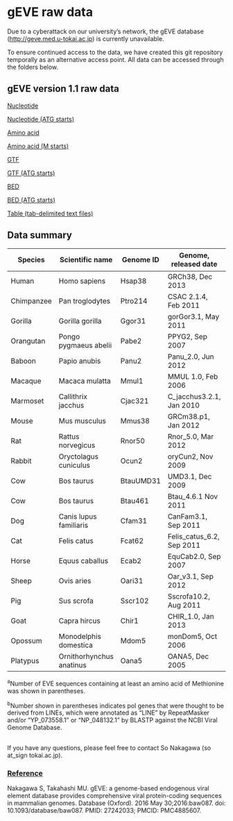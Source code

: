 # gEVE raw data


Due to a cyberattack on our university’s network, the gEVE database (http://geve.med.u-tokai.ac.jp) is currently unavailable.

To ensure continued access to the data, we have created this git repository temporally as an alternative access point. All data can be accessed through the folders below.

## gEVE version 1.1 raw data

[Nucleotide](./nt_fasta)

[Nucleotide (ATG starts)](./ntm_fasta)

[Amino acid](./aa_fasta)

[Amino acid (M starts)](./aam_fasta)

[GTF](./gtf)

[GTF (ATG starts)](./gtf_m)

[BED](./bed)

[BED (ATG starts)](./bed_m)

[Table (tab-delimited text files)](./table)

## Data summary

| Species    | Scientific name         | Genome ID | Genome, released date    | EVEs (Met)<sup>a</sup>| gag   | pro   | pol (LINE)<sup>b</sup>| env   | others |
|------------|-------------------------|-----------|--------------------------|-----------------------|-------|-------|-----------------------|-------|--------|
| Human      | Homo sapiens            | Hsap38    | GRCh38, Dec 2013         | 33,966 (31,292)       | 1,782 | 1,482 | 29,120 (21,087)       | 1,731 | 11     |
| Chimpanzee | Pan troglodytes         | Ptro214   | CSAC 2.1.4, Feb 2011     | 30,099 (28,136)       | 1,813 | 1,125 | 25,572 (19,043)       | 1,719 | 10     |
| Gorilla    | Gorilla gorilla         | Ggor31    | gorGor3.1, May 2011      | 26,335 (24,409)       | 1,456 | 1,034 | 22,462 (16,140)       | 1,486 | 8      |
| Orangutan	 | Pongo pygmaeus abelii   | Pabe2     | PPYG2, Sep 2007	        | 28,315 (26,716)       | 1,214 | 846   | 24,919 (19,492)       | 1,400 | 14     |
| Baboon     | Papio anubis            | Panu2     | Panu_2.0, Jun 2012	　   　| 27,230 (25,192)       | 2,101 | 1,240 | 22,125 (15,476)       | 1,962 | 5      |
| Macaque    | Macaca mulatta          | Mmul1     | MMUL 1.0, Feb 2006       | 26,941 (25,043)       | 1,980 | 1,130 | 21,968 (15,745)       | 2,020 | 7      |
| Marmoset   | Callithrix jacchus      | Cjac321   | C_jacchus3.2.1, Jan 2010 | 21,802 (20,614)       | 992   | 406   | 19,575 (16,070)       | 888   | 3      |
| Mouse      | Mus musculus            | Mmus38    | GRCm38.p1, Jan 2012      | 61,184 (58,805)       | 7,494 | 5,602 | 46,784 (29,122)       | 3,075 | 16     |
| Rat        | Rattus norvegicus       | Rnor50    | Rnor_5.0, Mar 2012       | 34,861 (32,525)       | 2,570 | 1,491 | 29,258 (21,517)       | 1,771 | 6      |
| Rabbit     | Oryctolagus cuniculus   | Ocun2     | oryCun2, Nov 2009        | 13,214 (12,909)       | 438   | 237   | 12,275 (10,473)       | 292   | 2      |
| Cow        | Bos taurus              | BtauUMD31 | UMD3.1, Dec 2009         | 105,654 (104,674)     | 1,023 | 673   | 103,402 (98,952)      | 648   | 1      |
| Cow        | Bos taurus              | Btau461   | Btau_4.6.1 Nov 2011      | 98,016 (97,150)       | 860   | 641   | 96,065 (92,153)       | 585   | 0      |
| Dog        | Canis lupus familiaris  | Cfam31    | CanFam3.1, Sep 2011      | 11,393 (11,011)       | 399   | 135   | 10,815 (10,019)       | 78    | 0      |
| Cat        | Felis catus             | Fcat62    | Felis_catus_6.2, Sep 2011| 11,132 (10,625)       | 694   | 203   | 9,898 (8,505)         | 391   | 1      |
| Horse      | Equus caballus          | Ecab2     | EquCab2.0, Sep 2007      | 14,391 (13,972)       | 190   | 142   | 13,904 (12,554)       | 167   | 0      |
| Sheep      | Ovis aries              | Oari31    | Oar_v3.1, Sep 2012       | 61,093 (60,184)       | 1,099 | 517   | 58,940 (55,274)       | 628   | 1      |
| Pig        | Sus scrofa              | Sscr102   | Sscrofa10.2, Aug 2011    | 15,210 (14,761)       | 456   | 155   | 14,350 (13,207)       | 285   | 9      |
| Goat       | Capra hircus            | Chir1     | CHIR_1.0, Jan 2013       | 37,003 (36,060)       | 1,106 | 508   | 34,797 (31,146)       | 653   | 0      |
| Opossum    | Monodelphis domestica   | Mdom5     | monDom5, Oct 2006        | 77,190 (73,029)       | 2,546 | 2,723 | 71,821 (46,874)       | 1,134 | 0      |
| Platypus   | Ornithorhynchus anatinus| Oana5     | OANA5, Dec 2005          | 1,742 (1,365)         | 2     | 1     | 1,732 (1,658)         | 7     | 0      |

<sup>a</sup>Number of EVE sequences containing at least an amino acid of Methionine was shown in parentheses. 

<sup>b</sup>Number shown in parentheses indicates pol genes that were thought to be derived from LINEs, which were annotated as “LINE” by RepeatMasker and/or “YP_073558.1” or “NP_048132.1” by BLASTP against the NCBI Viral Genome Database.

##

If you have any questions, please feel free to contact So Nakagawa (so at_sign tokai.ac.jp).

### [Reference](https://academic.oup.com/database/article/doi/10.1093/database/baw087/2630466)
Nakagawa S, Takahashi MU. 
gEVE: a genome-based endogenous viral element database provides comprehensive viral protein-coding sequences in mammalian genomes. 
Database (Oxford). 2016 May 30;2016:baw087. 
doi: 10.1093/database/baw087. PMID: 27242033; PMCID: PMC4885607.
